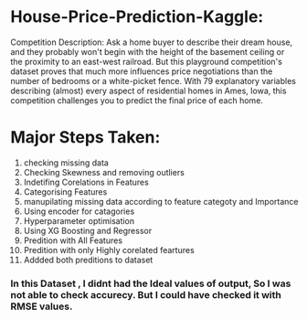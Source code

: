 # House-Price-Prediction-Kaggle:
Competition Description: Ask a home buyer to describe their dream house, and they probably won't begin with the height of the basement ceiling or the proximity to an east-west railroad. But this playground competition's dataset proves that much more influences price negotiations than the number of bedrooms or a white-picket fence.  With 79 explanatory variables describing (almost) every aspect of residential homes in Ames, Iowa, this competition challenges you to predict the final price of each home.

# Major Steps Taken:
1) checking missing data
2) Checking Skewness and removing outliers 
3) Indetifing Corelations in Features
4) Categorising Features
5) manupilating missing data according to feature categoty and Importance
6) Using encoder for catagories
7) Hyperparameter optimisation
8) Using XG Boosting and Regressor
9) Predition with All Features
10) Predition with only Highly corelated feartures
11) Addded both preditions to dataset



### In this Dataset , I didnt had the Ideal values of output, So I was not able to check accurecy. But I could have checked it with RMSE values.


